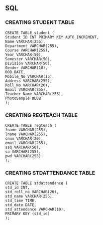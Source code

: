 
## SQL

### CREATING STUDENT TABLE 
    CREATE TABLE student (
    Student_ID INT PRIMARY KEY AUTO_INCREMENT,
    Name VARCHAR(255),
    Department VARCHAR(255),
    Course VARCHAR(255),
    Year VARCHAR(50),
    Semester VARCHAR(50),
    Division VARCHAR(50),
    Gender VARCHAR(10),
    DOB DATE,
    Mobile_No VARCHAR(15),
    Address VARCHAR(255),
    Roll_No VARCHAR(20),
    Email VARCHAR(255),
    Teacher_Name VARCHAR(255),
    PhotoSample BLOB
    );

### CREATING REGTEACH TABLE
    CREATE TABLE regteach (
    fname VARCHAR(255),
    lname VARCHAR(255),
    cnum VARCHAR(20),
    email VARCHAR(255),
    ssq VARCHAR(50),
    sa VARCHAR(255),
    pwd VARCHAR(255)
    );

### CREATING STDATTENDANCE TABLE
    CREATE TABLE stdattendance (
    std_id INT,
    std_roll_no VARCHAR(20),
    std_name VARCHAR(255),
    std_time TIME,
    std_date DATE,
    std_attendance VARCHAR(10),
    PRIMARY KEY (std_id)
    );